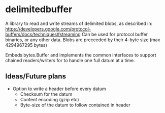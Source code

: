 # delimitedbuffer

A library to read and write streams of delimited blobs, as described in: https://developers.google.com/protocol-buffers/docs/techniques#streaming
Can be used for protocol buffer binaries, or any other data. Blobs are preceeded by their 4-byte size (max 4294967295 bytes)

Embeds bytes.Buffer and implements the common interfaces to support chained readers/writers for to handle one full datum at a time.

## Ideas/Future plans
- Option to write a header before every datum
    - Checksum for the datum
    - Content encoding (gzip etc)
    - Byte-size of the datum to follow contained in header
